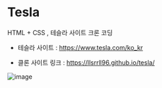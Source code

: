 # Tesla
HTML + CSS , 테슬라 사이트 크론 코딩

+ 테슬라 사이트 : <https://www.tesla.com/ko_kr>

+ 클론 사이트 링크 : <https://llsrrll96.github.io/tesla/>

![image](https://user-images.githubusercontent.com/58140426/158756026-c7f720d8-7d29-4033-a284-b37817c5006b.png)
